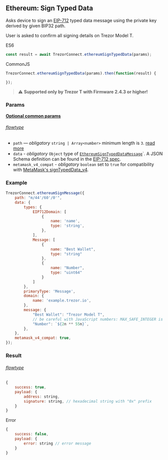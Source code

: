 ## Ethereum: Sign Typed Data

Asks device to sign an [EIP-712](https://eips.ethereum.org/EIPS/eip-712) typed data message using the private key derived by given BIP32 path.

User is asked to confirm all signing details on Trezor Model T.

ES6

```javascript
const result = await TrezorConnect.ethereumSignTypedData(params);
```

CommonJS

```javascript
TrezorConnect.ethereumSignTypedData(params).then(function(result) {

});
```

> :warning: **Supported only by Trezor T with Firmware 2.4.3 or higher!** 

### Params

[****Optional common params****](commonParams.md)

###### [flowtype](../../src/js/types/networks/ethereum.js#L102-105)

* `path` — *obligatory* `string | Array<number>` minimum length is `3`. [read more](path.md)
* `data` - *obligatory* `Object` type of [`EthereumSignTypedDataMessage`](../../src/js/types/networks/ethereum.js#L90)`. A JSON Schema definition can be found in the [EIP-712 spec]([EIP-712](https://eips.ethereum.org/EIPS/eip-712)).
* `metamask_v4_compat` - *obligatory* `boolean` set to `true` for compatibility with [MetaMask's signTypedData_v4](https://docs.metamask.io/guide/signing-data.html#sign-typed-data-v4).

### Example

```javascript
TrezorConnect.ethereumSignMessage({
    path: "m/44'/60'/0'",
    data: {
        types: {
            EIP712Domain: [
                {
                    name: 'name',
                    type: 'string',
                },
            ],
            Message: [
                {
                    name: "Best Wallet",
                    type: "string"
                },
                {
                    name: "Number",
                    type: "uint64"
                }
            ]
        },
        primaryType: 'Message',
        domain: {
            name: 'example.trezor.io',
        },
        message: {
            "Best Wallet": "Trezor Model T",
            // be careful with JavaScript numbers: MAX_SAFE_INTEGER is quite low
            "Number": `${2n ** 55n}`,
        },
    },
    metamask_v4_compat: true,
});
```

### Result

###### [flowtype](../../src/js/types/api.js#L257)

```javascript
{
    success: true,
    payload: {
        address: string,
        signature: string, // hexadecimal string with "0x" prefix
    }
}
```

Error

```javascript
{
    success: false,
    payload: {
        error: string // error message
    }
}
```
